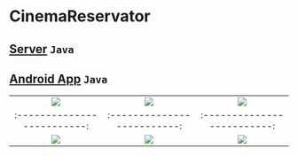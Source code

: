 # CinemaReservator

## [Server](https://github.com/gurkandemir/CinemaReservator/tree/master/server/cinema-reservator) `Java`
## [Android App](https://github.com/gurkandemir/CinemaReservator/tree/master/client) `Java`
||||
:-------------------------:|:-------------------------:|:-------------------------:
<a href="https://raw.githubusercontent.com/gurkandemir/CinemaReservator/master/screenshots/login.PNG"><img src="https://raw.githubusercontent.com/gurkandemir/CinemaReservator/master/screenshots/login.PNG"></a> | <a href="https://raw.githubusercontent.com/gurkandemir/CinemaReservator/master/screenshots/saloons.PNG"><img src="https://raw.githubusercontent.com/gurkandemir/CinemaReservator/master/screenshots/saloons.PNG"></a> | <a href="https://raw.githubusercontent.com/gurkandemir/CinemaReservator/master/screenshots/films.PNG"><img src="https://raw.githubusercontent.com/gurkandemir/CinemaReservator/master/screenshots/films.PNG"></a>
:-------------------------:|:-------------------------:|:-------------------------:
<a href="https://raw.githubusercontent.com/gurkandemir/CinemaReservator/master/screenshots/seats.PNG"><img src="https://raw.githubusercontent.com/gurkandemir/CinemaReservator/master/screenshots/seats.PNG"></a> | <a href="https://raw.githubusercontent.com/gurkandemir/CinemaReservator/master/screenshots/reservation.PNG"><img src="https://raw.githubusercontent.com/gurkandemir/CinemaReservator/master/screenshots/reservation.PNG"></a> | <a href="https://raw.githubusercontent.com/gurkandemir/CinemaReservator/master/screenshots/tickets.PNG"><img src="https://raw.githubusercontent.com/gurkandemir/CinemaReservator/master/screenshots/tickets.PNG"></a>
